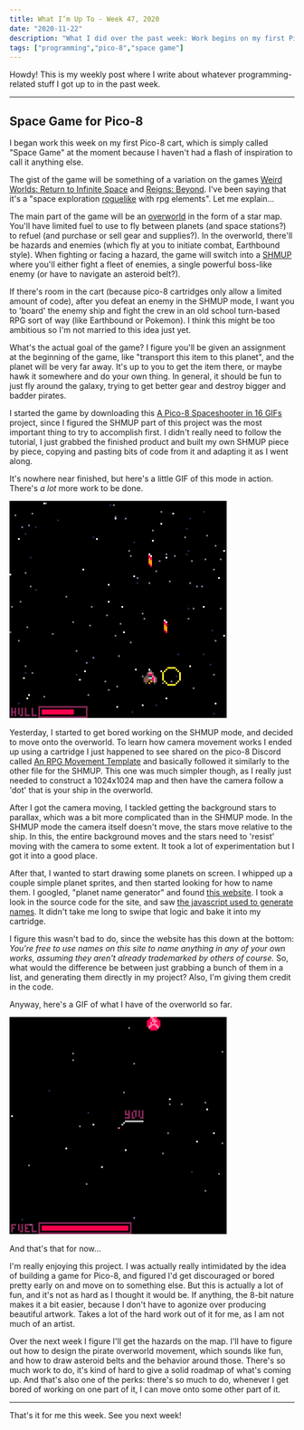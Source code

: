 ```yaml
---
title: What I’m Up To - Week 47, 2020
date: "2020-11-22"
description: "What I did over the past week: Work begins on my first Pico-8 cart!"
tags: ["programming","pico-8","space game"]
---
```


Howdy! This is my weekly post where I write about whatever programming-related stuff I got up to in the past week.

---

## Space Game for Pico-8

I began work this week on my first Pico-8 cart, which is simply called "Space Game" at the moment because I haven't had a flash of inspiration to call it anything else.

The gist of the game will be something of a variation on the games [Weird Worlds: Return to Infinite Space](https://store.steampowered.com/app/226120/Weird_Worlds_Return_to_Infinite_Space/) and [Reigns: Beyond](https://devolverdigital.com/games/reigns-beyond). I've been saying that it's a "space exploration [roguelike](https://en.wikipedia.org/wiki/Roguelike) with rpg elements". Let me explain...

The main part of the game will be an [overworld](https://en.wikipedia.org/wiki/Overworld) in the form of a star map. You'll have limited fuel to use to fly between planets (and space stations?) to refuel (and purchase or sell gear and supplies?). In the overworld, there'll be hazards and enemies (which fly at you to initiate combat, Earthbound style). When fighting or facing a hazard, the game will switch into a [SHMUP](https://en.wikipedia.org/wiki/Shoot_%27em_up) where you'll either fight a fleet of enemies, a single powerful boss-like enemy (or have to navigate an asteroid belt?).

If there's room in the cart (because pico-8 cartridges only allow a limited amount of code), after you defeat an enemy in the SHMUP mode, I want you to 'board' the enemy ship and fight the crew in an old school turn-based RPG sort of way (like Earthbound or Pokemon). I think this might be too ambitious so I'm not married to this idea just yet.

What's the actual goal of the game? I figure you'll be given an assignment at the beginning of the game, like "transport this item to this planet", and the planet will be very far away. It's up to you to get the item there, or maybe hawk it somewhere and do your own thing. In general, it should be fun to just fly around the galaxy, trying to get better gear and destroy bigger and badder pirates.

I started the game by downloading this [A Pico-8 Spaceshooter in 16 GIFs](https://www.lexaloffle.com/bbs/?tid=3948) project, since I figured the SHMUP part of this project was the most important thing to try to accomplish first. I didn't really need to follow the tutorial, I just grabbed the finished product and built my own SHMUP piece by piece, copying and pasting bits of code from it and adapting it as I went along.

It's nowhere near finished, but here's a little GIF of this mode in action. There's _a lot_ more work to be done.

![Space Game SHMUP Mode](space_game_shmup_mode.gif "Space Game SHMUP Mode")

Yesterday, I started to get bored working on the SHMUP mode, and decided to move onto the overworld. To learn how camera movement works I ended up using a cartridge I just happened to see shared on the pico-8 Discord called [An RPG Movement Template](https://gist.github.com/amiantos/f314878361e9cbe86a02da584c315cc1) and basically followed it similarly to the other file for the SHMUP. This one was much simpler though, as I really just needed to construct a 1024x1024 map and then have the camera follow a 'dot' that is your ship in the overworld.

After I got the camera moving, I tackled getting the background stars to parallax, which was a bit more complicated than in the SHMUP mode. In the SHMUP mode the camera itself doesn't move, the stars move relative to the ship. In this, the entire background moves and the stars need to 'resist' moving with the camera to some extent. It took a lot of experimentation but I got it into a good place.

After that, I wanted to start drawing some planets on screen. I whipped up a couple simple planet sprites, and then started looking for how to name them. I googled, "planet name generator" and found [this website](https://www.fantasynamegenerators.com/planet_names.php). I took a look in the source code for the site, and saw [the javascript used to generate names](https://www.fantasynamegenerators.com/scripts/planetNames.js?fdsd). It didn't take me long to swipe that logic and bake it into my cartridge.

I figure this wasn't bad to do, since the website has this down at the bottom: *You're free to use names on this site to name anything in any of your own works, assuming they aren't already trademarked by others of course.* So, what would the difference be between just grabbing a bunch of them in a list, and generating them directly in my project? Also, I'm giving them credit in the code.

Anyway, here's a GIF of what I have of the overworld so far.

![Space Game Overworld Mode](space_game_overworld_mode.gif "Space Game Overworld Mode")

And that's that for now...

I'm really enjoying this project. I was actually really intimidated by the idea of building a game for Pico-8, and figured I'd get discouraged or bored pretty early on and move on to something else. But this is actually a lot of fun, and it's not as hard as I thought it would be. If anything, the 8-bit nature makes it a bit easier, because I don't have to agonize over producing beautiful artwork. Takes a lot of the hard work out of it for me, as I am not much of an artist.

Over the next week I figure I'll get the hazards on the map. I'll have to figure out how to design the pirate overworld movement, which sounds like fun, and how to draw asteroid belts and the behavior around those. There's so much work to do, it's kind of hard to give a solid roadmap of what's coming up. And that's also one of the perks: there's so much to do, whenever I get bored of working on one part of it, I can move onto some other part of it.

---

That's it for me this week. See you next week!

